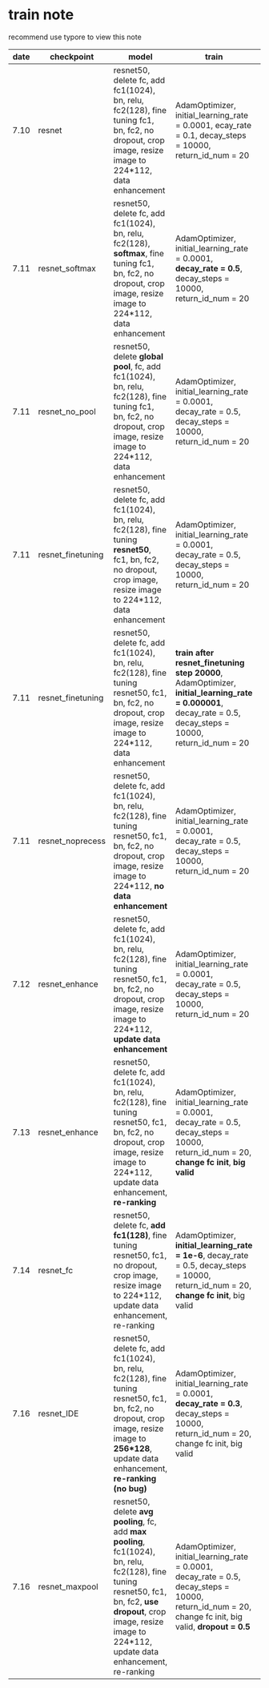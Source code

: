 # train note

recommend use typore to view this note

| date | checkpoint        | model                                    | train                                    | loss                                     | result                                | conclusion                               |
| ---- | ----------------- | ---------------------------------------- | ---------------------------------------- | ---------------------------------------- | ------------------------------------- | ---------------------------------------- |
| 7.10 | resnet            | resnet50, delete fc, add fc1(1024), bn, relu, fc2(128), fine tuning fc1, bn, fc2, no dropout, crop image, resize image to 224*112, data enhancement | AdamOptimizer, initial_learning_rate = 0.0001, ecay_rate = 0.1, decay_steps = 10000, return_id_num = 20 | batch hard triplet loss, soft-margin     | step 20000, mAP 0.52                  | baseline                                 |
| 7.11 | resnet_softmax    | resnet50, delete fc, add fc1(1024), bn, relu, fc2(128), **softmax**, fine tuning fc1, bn, fc2, no dropout, crop image, resize image to 224*112, data enhancement | AdamOptimizer, initial_learning_rate = 0.0001, **decay_rate = 0.5**, decay_steps = 10000, return_id_num = 20 | batch hard triplet loss, soft-margin     | output festures trend to 0            | softmax is worse                         |
| 7.11 | resnet_no_pool    | resnet50, delete **global pool**, fc, add fc1(1024), bn, relu, fc2(128), fine tuning fc1, bn, fc2, no dropout, crop image, resize image to 224*112, data enhancement | AdamOptimizer, initial_learning_rate = 0.0001, decay_rate = 0.5, decay_steps = 10000, return_id_num = 20 | batch hard triplet loss, soft-margin,    | output festures trend to 0            | delete global pool is worse              |
| 7.11 | resnet_finetuning | resnet50, delete fc, add fc1(1024), bn, relu, fc2(128), fine tuning **resnet50**, fc1, bn, fc2, no dropout, crop image, resize image to 224*112, data enhancement | AdamOptimizer, initial_learning_rate = 0.0001, decay_rate = 0.5, decay_steps = 10000, return_id_num = 20 | batch hard triplet loss, soft-margin     | step 15000, mAP 0.88                  | fine turning resnet is pefect            |
| 7.11 | resnet_finetuning | resnet50, delete fc, add fc1(1024), bn, relu, fc2(128), fine tuning resnet50, fc1, bn, fc2, no dropout, crop image, resize image to 224*112, data enhancement | **train after resnet_finetuning step 20000**, AdamOptimizer, **initial_learning_rate = 0.000001**, decay_rate = 0.5, decay_steps = 10000, return_id_num = 20 | **batch hardest triplet loss**, soft-margin | step 25000, mAP 0.89                  | batch hardest triplet loss seems no much help |
| 7.11 | resnet_noprecess  | resnet50, delete fc, add fc1(1024), bn, relu, fc2(128), fine tuning resnet50, fc1, bn, fc2, no dropout, crop image, resize image to 224*112, **no data enhancement** | AdamOptimizer, initial_learning_rate = 0.0001, decay_rate = 0.5, decay_steps = 10000, return_id_num = 20 | batch hard triplet loss, soft-margin     | step 30000, mAP 0.92 (train 0.97)     | no data enhancement seems ok, maybe train data set is big enough |
| 7.12 | resnet_enhance    | resnet50, delete fc, add fc1(1024), bn, relu, fc2(128), fine tuning resnet50, fc1, bn, fc2, no dropout, crop image, resize image to 224*112, **update data enhancement** | AdamOptimizer, initial_learning_rate = 0.0001, decay_rate = 0.5, decay_steps = 10000, return_id_num = 20 | batch hard triplet loss, soft-margin     | **step 25000, mAP 0.92 (train 0.98)** | update data enhancement seams good       |
| 7.13 | resnet_enhance    | resnet50, delete fc, add fc1(1024), bn, relu, fc2(128), fine tuning resnet50, fc1, bn, fc2, no dropout, crop image, resize image to 224*112, update data enhancement, **re-ranking** | AdamOptimizer, initial_learning_rate = 0.0001, decay_rate = 0.5, decay_steps = 10000, return_id_num = 20, **change fc init**, **big valid** | batch hard triplet loss, soft-margin     | step 30000, mAP 0.89 (train 0.98)     | re-ranking is helpful                    |
| 7.14 | resnet_fc         | resnet50, delete fc, **add fc1(128)**, fine tuning resnet50, fc1, no dropout, crop image, resize image to 224*112, update data enhancement, re-ranking | AdamOptimizer, **initial_learning_rate = 1e-6**, decay_rate = 0.5, decay_steps = 10000, return_id_num = 20, **change fc init**, big valid | batch hard triplet loss, soft-margin     | step 15000, mAP 0.78                  | one fc is not good. **fc init should small enough so loss near 0.7!!!** |
| 7.16 | resnet_IDE        | resnet50, delete fc, add fc1(1024), bn, relu, fc2(128), fine tuning resnet50, fc1, bn, fc2,  no dropout, crop image, resize image to **256*128**, update data enhancement,  **re-ranking (no bug)** | AdamOptimizer, initial_learning_rate = 0.0001, **decay_rate = 0.3**, decay_steps = 10000, return_id_num = 20, change fc init, big valid | batch hard triplet loss, soft-margin     | step 5000, mAP 0.4                    | big image seems not good                 |
| 7.16 | resnet_maxpool    | resnet50, delete **avg pooling**, fc, add **max pooling**, fc1(1024), bn, relu, fc2(128), fine tuning resnet50, fc1, bn, fc2, **use dropout**, crop image, resize image to 224*112, update data enhancement, re-ranking | AdamOptimizer, initial_learning_rate = 0.0001, decay_rate = 0.5, decay_steps = 10000, return_id_num = 20, change fc init, big valid, **dropout = 0.5** | batch hard triplet loss, soft-margin     | step 30000, mAP 0.18                  | dropout is worse                         |
















